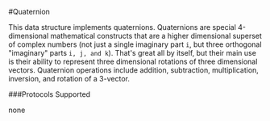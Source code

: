 #Quaternion

This data structure implements quaternions. Quaternions are special 4-dimensional mathematical constructs that are a higher dimensional superset of complex numbers (not just a single imaginary part `i`, but three orthogonal "imaginary" parts `i, j, and k`). That's great all by itself, but their main use is their ability to represent three dimensional rotations of three dimensional vectors. Quaternion operations include addition, subtraction, multiplication, inversion, and rotation of a 3-vector.

###Protocols Supported

none